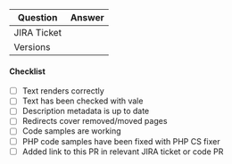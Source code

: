 | Question      | Answer
| ------------- | ---
| JIRA Ticket   | <!-- URLs to GitHub or JIRA issue(s) (or N/A) -->
| Versions      | <!-- product version number, e.g.: 1.7, 1.13, 2.0 -->

<!-- Replace this comment with Pull Request description -->

#### Checklist

- [ ] Text renders correctly
- [ ] Text has been checked with vale
- [ ] Description metadata is up to date
- [ ] Redirects cover removed/moved pages
- [ ] Code samples are working
- [ ] PHP code samples have been fixed with PHP CS fixer
- [ ] Added link to this PR in relevant JIRA ticket or code PR
